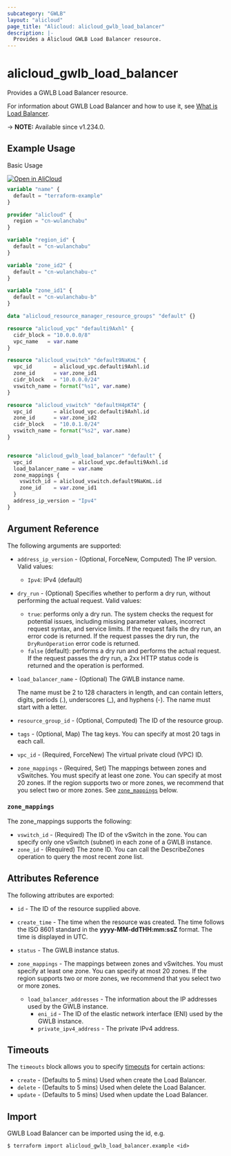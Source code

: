 ```yaml
---
subcategory: "GWLB"
layout: "alicloud"
page_title: "Alicloud: alicloud_gwlb_load_balancer"
description: |-
  Provides a Alicloud GWLB Load Balancer resource.
---
```


# alicloud_gwlb_load_balancer

Provides a GWLB Load Balancer resource.



For information about GWLB Load Balancer and how to use it, see [What is Load Balancer](https://www.alibabacloud.com/help/en/).

-> **NOTE:** Available since v1.234.0.

## Example Usage

Basic Usage

<div style="display: block;margin-bottom: 40px;"><div class="oics-button" style="float: right;position: absolute;margin-bottom: 10px;">
  <a href="https://api.aliyun.com/terraform?resource=alicloud_gwlb_load_balancer&exampleId=048e6dcc-c045-2c92-6171-abb5ccd48e62d426865e&activeTab=example&spm=docs.r.gwlb_load_balancer.0.048e6dccc0&intl_lang=EN_US" target="_blank">
    <img alt="Open in AliCloud" src="https://img.alicdn.com/imgextra/i1/O1CN01hjjqXv1uYUlY56FyX_!!6000000006049-55-tps-254-36.svg" style="max-height: 44px; max-width: 100%;">
  </a>
</div></div>

```terraform
variable "name" {
  default = "terraform-example"
}

provider "alicloud" {
  region = "cn-wulanchabu"
}

variable "region_id" {
  default = "cn-wulanchabu"
}

variable "zone_id2" {
  default = "cn-wulanchabu-c"
}

variable "zone_id1" {
  default = "cn-wulanchabu-b"
}

data "alicloud_resource_manager_resource_groups" "default" {}

resource "alicloud_vpc" "defaulti9Axhl" {
  cidr_block = "10.0.0.0/8"
  vpc_name   = var.name
}

resource "alicloud_vswitch" "default9NaKmL" {
  vpc_id       = alicloud_vpc.defaulti9Axhl.id
  zone_id      = var.zone_id1
  cidr_block   = "10.0.0.0/24"
  vswitch_name = format("%s1", var.name)
}

resource "alicloud_vswitch" "defaultH4pKT4" {
  vpc_id       = alicloud_vpc.defaulti9Axhl.id
  zone_id      = var.zone_id2
  cidr_block   = "10.0.1.0/24"
  vswitch_name = format("%s2", var.name)
}


resource "alicloud_gwlb_load_balancer" "default" {
  vpc_id             = alicloud_vpc.defaulti9Axhl.id
  load_balancer_name = var.name
  zone_mappings {
    vswitch_id = alicloud_vswitch.default9NaKmL.id
    zone_id    = var.zone_id1
  }
  address_ip_version = "Ipv4"
}
```

## Argument Reference

The following arguments are supported:
* `address_ip_version` - (Optional, ForceNew, Computed) The IP version. Valid values:

  - `Ipv4`: IPv4 (default)
* `dry_run` - (Optional) Specifies whether to perform a dry run, without performing the actual request. Valid values:

  - `true`: performs only a dry run. The system checks the request for potential issues, including missing parameter values, incorrect request syntax, and service limits. If the request fails the dry run, an error code is returned. If the request passes the dry run, the `DryRunOperation` error code is returned.
  - `false` (default): performs a dry run and performs the actual request. If the request passes the dry run, a 2xx HTTP status code is returned and the operation is performed.
* `load_balancer_name` - (Optional) The GWLB instance name.

  The name must be 2 to 128 characters in length, and can contain letters, digits, periods (.), underscores (\_), and hyphens (-). The name must start with a letter.
* `resource_group_id` - (Optional, Computed) The ID of the resource group.
* `tags` - (Optional, Map) The tag keys. You can specify at most 20 tags in each call.
* `vpc_id` - (Required, ForceNew) The virtual private cloud (VPC) ID.
* `zone_mappings` - (Required, Set) The mappings between zones and vSwitches. You must specify at least one zone. You can specify at most 20 zones. If the region supports two or more zones, we recommend that you select two or more zones. See [`zone_mappings`](#zone_mappings) below.

### `zone_mappings`

The zone_mappings supports the following:
* `vswitch_id` - (Required) The ID of the vSwitch in the zone. You can specify only one vSwitch (subnet) in each zone of a GWLB instance.
* `zone_id` - (Required) The zone ID. You can call the DescribeZones operation to query the most recent zone list.

## Attributes Reference

The following attributes are exported:
* `id` - The ID of the resource supplied above.
* `create_time` - The time when the resource was created. The time follows the ISO 8601 standard in the **yyyy-MM-ddTHH:mm:ssZ** format. The time is displayed in UTC.
* `status` - The GWLB instance status. 

* `zone_mappings` - The mappings between zones and vSwitches. You must specify at least one zone. You can specify at most 20 zones. If the region supports two or more zones, we recommend that you select two or more zones.
  * `load_balancer_addresses` - The information about the IP addresses used by the GWLB instance.
    * `eni_id` - The ID of the elastic network interface (ENI) used by the GWLB instance.
    * `private_ipv4_address` - The private IPv4 address.

## Timeouts

The `timeouts` block allows you to specify [timeouts](https://www.terraform.io/docs/configuration-0-11/resources.html#timeouts) for certain actions:
* `create` - (Defaults to 5 mins) Used when create the Load Balancer.
* `delete` - (Defaults to 5 mins) Used when delete the Load Balancer.
* `update` - (Defaults to 5 mins) Used when update the Load Balancer.

## Import

GWLB Load Balancer can be imported using the id, e.g.

```shell
$ terraform import alicloud_gwlb_load_balancer.example <id>
```